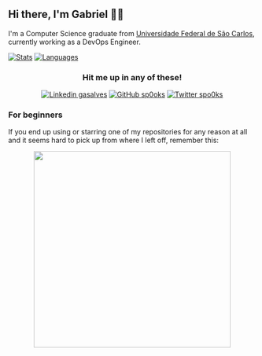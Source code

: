 ## Hi there, I'm Gabriel 🙋‍♂️

I'm a Computer Science graduate from [Universidade Federal de São Carlos](https://www2.ufscar.br), currently working as a DevOps Engineer.

[![Stats](https://github-readme-stats.vercel.app/api?username=sp0oks&show_icons=true&theme=tokyonight&include_all_commits=true&count_private=true)](https://github.com/sp0oks)
[![Languages](https://github-readme-stats.vercel.app/api/top-langs/?username=sp0oks&show_icons=true&theme=tokyonight&include_all_commits=true&count_private=true&hide=java,systemverilog&layout=compact)](https://github.com/sp0oks)

<div align="center" markdown="1">
  <h3> Hit me up in any of these! </h3>

[![Linkedin gasalves](https://img.shields.io/badge/-gasalves-blue?style=flat-square&logo=Linkedin&logoColor=white&link=https://www.linkedin.com/in/gasalves/)](https://www.linkedin.com/in/gasalves/)
[![GitHub sp0oks](https://img.shields.io/github/followers/sp0oks?label=follow&style=social)](https://github.com/sp0oks)
[![Twitter spo0ks](https://img.shields.io/twitter/follow/spo0ks?label=spo0ks&style=social)](https://twitter.com/spo0ks)

</div>

### For beginners
If you end up using or starring one of my repositories for any reason at all and it seems hard to pick up from where I left off, remember this:

<div align="center">
  <img src="https://media.giphy.com/media/xT5LMMoEYSUrokM89O/giphy.gif" width=400>
</div>
